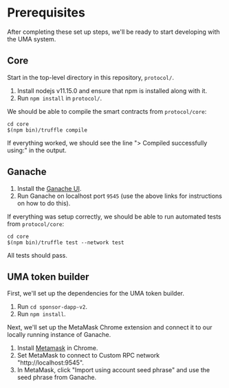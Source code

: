 # Prerequisites

After completing these set up steps, we'll be ready to start developing with the UMA system.

## Core

Start in the top-level directory in this repository, `protocol/`.

1. Install nodejs v11.15.0 and ensure that npm is installed along with it.
2. Run `npm install` in `protocol/`.

We should be able to compile the smart contracts from `protocol/core`:

```
cd core
$(npm bin)/truffle compile
```

If everything worked, we should see the line "> Compiled successfully using:" in the output.

## Ganache

1. Install the [Ganache UI](https://truffleframework.com/ganache).
2. Run Ganache on localhost port `9545` (use the above links for instructions on how to do this).

If everything was setup correctly, we should be able to run automated tests from `protocol/core`:

```
cd core
$(npm bin)/truffle test --network test
```

All tests should pass.

## UMA token builder

First, we'll set up the dependencies for the UMA token builder.
1. Run `cd sponsor-dapp-v2`.
1. Run `npm install`.

Next, we'll set up the MetaMask Chrome extension and connect it to our locally running instance of Ganache.

1. Install [Metamask](https://metamask.io/) in Chrome.
1. Set MetaMask to connect to Custom RPC network "http://localhost:9545".
1. In MetaMask, click "Import using account seed phrase" and use the seed phrase from Ganache.
